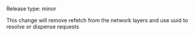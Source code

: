Release type: minor

This change will remove refetch from the network layers and use uuid
to resolve or dispense requests
